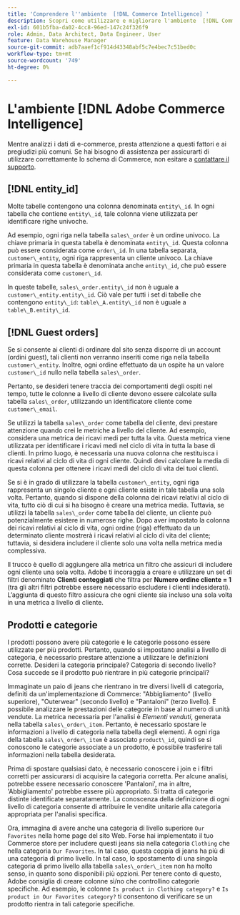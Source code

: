 ```yaml
---
title: 'Comprendere l''ambiente  [!DNL Commerce Intelligence] '
description: Scopri come utilizzare e migliorare l'ambiente  [!DNL Commerce Intelligence] .
exl-id: 601b5fba-da02-4cc8-96ed-147c24f326f9
role: Admin, Data Architect, Data Engineer, User
feature: Data Warehouse Manager
source-git-commit: adb7aaef1cf914d43348abf5c7e4bec7c51bed0c
workflow-type: tm+mt
source-wordcount: '749'
ht-degree: 0%

---
```


# L&#39;ambiente [!DNL Adobe Commerce Intelligence]

Mentre analizzi i dati di e-commerce, presta attenzione a questi fattori e ai pregiudizi più comuni. Se hai bisogno di assistenza per assicurarti di utilizzare correttamente lo schema di Commerce, non esitare a [contattare il supporto](https://experienceleague.adobe.com/docs/commerce-knowledge-base/kb/troubleshooting/miscellaneous/mbi-service-policies.html).

## [!DNL entity\_id]

Molte tabelle contengono una colonna denominata `entity\_id`. In ogni tabella che contiene `entity\_id`, tale colonna viene utilizzata per identificare righe univoche.

Ad esempio, ogni riga nella tabella `sales\_order` è un ordine univoco. La chiave primaria in questa tabella è denominata `entity\_id`. Questa colonna può essere considerata come `order\_id`. In una tabella separata, `customer\_entity`, ogni riga rappresenta un cliente univoco. La chiave primaria in questa tabella è denominata anche `entity\_id`, che può essere considerata come `customer\_id`.

In queste tabelle, `sales\_order.entity\_id` non è uguale a `customer\_entity.entity\_id`. Ciò vale per tutti i set di tabelle che contengono `entity\_id`: `table\_A.entity\_id` non è uguale a `table\_B.entity\_id`.

## [!DNL Guest orders]

Se si consente ai clienti di ordinare dal sito senza disporre di un account (ordini guest), tali clienti non verranno inseriti come riga nella tabella `customer\_entity`. Inoltre, ogni ordine effettuato da un ospite ha un valore `customer\_id` nullo nella tabella `sales\_order`.

Pertanto, se desideri tenere traccia dei comportamenti degli ospiti nel tempo, tutte le colonne a livello di cliente devono essere calcolate sulla tabella `sales\_order`, utilizzando un identificatore cliente come `customer\_email`.

Se utilizzi la tabella `sales\_order` come tabella del cliente, devi prestare attenzione quando crei le metriche a livello del cliente. Ad esempio, considera una metrica dei ricavi medi per tutta la vita. Questa metrica viene utilizzata per identificare i ricavi medi nel ciclo di vita in tutta la base di clienti. In primo luogo, è necessaria una nuova colonna che restituisca i ricavi relativi al ciclo di vita di ogni cliente. Quindi devi calcolare la media di questa colonna per ottenere i ricavi medi del ciclo di vita dei tuoi clienti.

Se si è in grado di utilizzare la tabella `customer\_entity`, ogni riga rappresenta un singolo cliente e ogni cliente esiste in tale tabella una sola volta. Pertanto, quando si dispone della colonna dei ricavi relativi al ciclo di vita, tutto ciò di cui si ha bisogno è creare una metrica media. Tuttavia, se utilizzi la tabella `sales\_order` come tabella del cliente, un cliente può potenzialmente esistere in numerose righe. Dopo aver impostato la colonna dei ricavi relativi al ciclo di vita, ogni ordine (riga) effettuato da un determinato cliente mostrerà i ricavi relativi al ciclo di vita del cliente; tuttavia, si desidera includere il cliente solo una volta nella metrica media complessiva.

Il trucco è quello di aggiungere alla metrica un filtro che assicuri di includere ogni cliente una sola volta. Adobe ti incoraggia a creare e utilizzare un set di filtri denominato **Clienti conteggiati** che filtra per **Numero ordine cliente = 1** (tra gli altri filtri potrebbe essere necessario escludere i clienti indesiderati). L’aggiunta di questo filtro assicura che ogni cliente sia incluso una sola volta in una metrica a livello di cliente.

## Prodotti e categorie

I prodotti possono avere più categorie e le categorie possono essere utilizzate per più prodotti. Pertanto, quando si impostano analisi a livello di categoria, è necessario prestare attenzione a utilizzare le definizioni corrette. Desideri la categoria principale? Categoria di secondo livello? Cosa succede se il prodotto può rientrare in più categorie principali?

Immaginate un paio di jeans che rientrano in tre diversi livelli di categoria, definiti da un&#39;implementazione di Commerce: &quot;Abbigliamento&quot; (livello superiore), &quot;Outerwear&quot; (secondo livello) e &quot;Pantaloni&quot; (terzo livello). È possibile analizzare le prestazioni delle categorie in base al numero di unità vendute. La metrica necessaria per l&#39;analisi è _Elementi venduti_, generata nella tabella `sales\_order\_item`. Pertanto, è necessario spostare le informazioni a livello di categoria nella tabella degli elementi. A ogni riga della tabella `sales\_order\_item` è associato `product\_id`, quindi se si conoscono le categorie associate a un prodotto, è possibile trasferire tali informazioni nella tabella desiderata.

Prima di spostare qualsiasi dato, è necessario conoscere i join e i filtri corretti per assicurarsi di acquisire la categoria corretta. Per alcune analisi, potrebbe essere necessario conoscere &#39;Pantaloni&#39;, ma in altre, &#39;Abbigliamento&#39; potrebbe essere più appropriato. Si tratta di categorie distinte identificate separatamente. La conoscenza della definizione di ogni livello di categoria consente di attribuire le vendite unitarie alla categoria appropriata per l&#39;analisi specifica.

Ora, immagina di avere anche una categoria di livello superiore `Our Favorites` nella home page del sito Web. Forse hai implementato il tuo Commerce store per includere questi jeans sia nella categoria `Clothing` che nella categoria `Our Favorites`. In tal caso, questa coppia di jeans ha più di una categoria di primo livello. In tal caso, lo spostamento di una singola categoria di primo livello alla tabella `sales\_order\_item` non ha molto senso, in quanto sono disponibili più opzioni. Per tenere conto di questo, Adobe consiglia di creare colonne sì/no che controllino categorie specifiche. Ad esempio, le colonne `Is product in Clothing category?` e `Is product in Our Favorites category?` ti consentono di verificare se un prodotto rientra in tali categorie specifiche.
